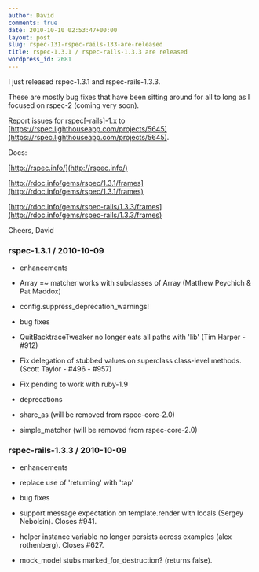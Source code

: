 ```yaml
---
author: David
comments: true
date: 2010-10-10 02:53:47+00:00
layout: post
slug: rspec-131-rspec-rails-133-are-released
title: rspec-1.3.1 / rspec-rails-1.3.3 are released
wordpress_id: 2681
---
```


I just released rspec-1.3.1 and rspec-rails-1.3.3.

These are mostly bug fixes that have been sitting around for all to long as I focused on rspec-2 (coming very soon).

Report issues for rspec[-rails]-1.x to [https://rspec.lighthouseapp.com/projects/5645](https://rspec.lighthouseapp.com/projects/5645).

Docs:

[http://rspec.info/](http://rspec.info/)  

[http://rdoc.info/gems/rspec/1.3.1/frames](http://rdoc.info/gems/rspec/1.3.1/frames)  

[http://rdoc.info/gems/rspec-rails/1.3.3/frames](http://rdoc.info/gems/rspec-rails/1.3.3/frames)  


Cheers,
David

### rspec-1.3.1 / 2010-10-09

* enhancements
 * Array =~ matcher works with subclasses of Array (Matthew Peychich & Pat Maddox)
 * config.suppress_deprecation_warnings!

* bug fixes
 * QuitBacktraceTweaker no longer eats all paths with 'lib'
   (Tim Harper - #912)
 * Fix delegation of stubbed values on superclass class-level methods.
   (Scott Taylor - #496 - #957)
 * Fix pending to work with ruby-1.9

* deprecations
 * share_as (will be removed from rspec-core-2.0)
 * simple_matcher (will be removed from rspec-core-2.0)

### rspec-rails-1.3.3 / 2010-10-09

* enhancements
 * replace use of 'returning' with 'tap'

* bug fixes
 * support message expectation on template.render with locals (Sergey
   Nebolsin). Closes #941.
 * helper instance variable no longer persists across examples
   (alex rothenberg). Closes #627.
 * mock_model stubs marked_for_destruction? (returns false).


